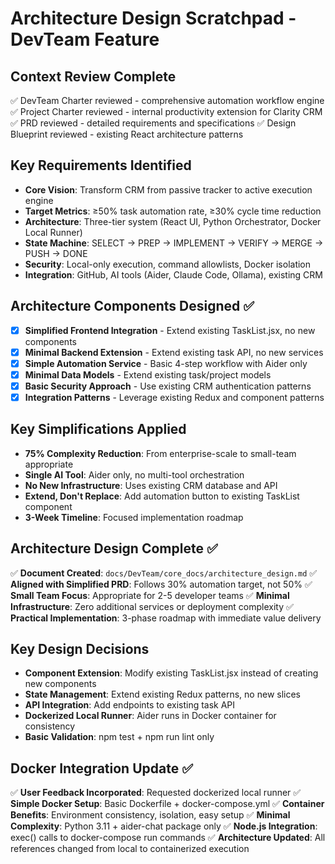 # Architecture Design Scratchpad - DevTeam Feature

## Context Review Complete
✅ DevTeam Charter reviewed - comprehensive automation workflow engine
✅ Project Charter reviewed - internal productivity extension for Clarity CRM
✅ PRD reviewed - detailed requirements and specifications
✅ Design Blueprint reviewed - existing React architecture patterns

## Key Requirements Identified
- **Core Vision**: Transform CRM from passive tracker to active execution engine
- **Target Metrics**: ≥50% task automation rate, ≥30% cycle time reduction
- **Architecture**: Three-tier system (React UI, Python Orchestrator, Docker Local Runner)
- **State Machine**: SELECT → PREP → IMPLEMENT → VERIFY → MERGE → PUSH → DONE
- **Security**: Local-only execution, command allowlists, Docker isolation
- **Integration**: GitHub, AI tools (Aider, Claude Code, Ollama), existing CRM

## Architecture Components Designed ✅
- [x] **Simplified Frontend Integration** - Extend existing TaskList.jsx, no new components
- [x] **Minimal Backend Extension** - Extend existing task API, no new services
- [x] **Simple Automation Service** - Basic 4-step workflow with Aider only
- [x] **Minimal Data Models** - Extend existing task/project models
- [x] **Basic Security Approach** - Use existing CRM authentication patterns
- [x] **Integration Patterns** - Leverage existing Redux and component patterns

## Key Simplifications Applied
- **75% Complexity Reduction**: From enterprise-scale to small-team appropriate
- **Single AI Tool**: Aider only, no multi-tool orchestration
- **No New Infrastructure**: Uses existing CRM database and API
- **Extend, Don't Replace**: Add automation button to existing TaskList component
- **3-Week Timeline**: Focused implementation roadmap

## Architecture Design Complete ✅
✅ **Document Created**: `docs/DevTeam/core_docs/architecture_design.md`
✅ **Aligned with Simplified PRD**: Follows 30% automation target, not 50%
✅ **Small Team Focus**: Appropriate for 2-5 developer teams
✅ **Minimal Infrastructure**: Zero additional services or deployment complexity
✅ **Practical Implementation**: 3-phase roadmap with immediate value delivery

## Key Design Decisions
- **Component Extension**: Modify existing TaskList.jsx instead of creating new components
- **State Management**: Extend existing Redux patterns, no new slices
- **API Integration**: Add endpoints to existing task API
- **Dockerized Local Runner**: Aider runs in Docker container for consistency
- **Basic Validation**: npm test + npm run lint only

## Docker Integration Update ✅
✅ **User Feedback Incorporated**: Requested dockerized local runner
✅ **Simple Docker Setup**: Basic Dockerfile + docker-compose.yml
✅ **Container Benefits**: Environment consistency, isolation, easy setup
✅ **Minimal Complexity**: Python 3.11 + aider-chat package only
✅ **Node.js Integration**: exec() calls to docker-compose run commands
✅ **Architecture Updated**: All references changed from local to containerized execution